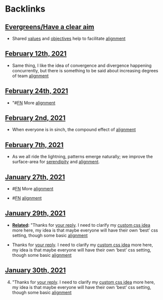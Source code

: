 
# Backlinks
## [Evergreens/Have a clear aim](<Evergreens/Have a clear aim.md>)
- Shared [values](<values.md>) and [objectives](<objectives.md>) help to facilitate [alignment](<alignment.md>)

## [February 12th, 2021](<February 12th, 2021.md>)
- Same thing, I like the idea of convergence and divergence happening concurrently, but there is something to be said about increasing degrees of team [alignment](<alignment.md>)

## [February 24th, 2021](<February 24th, 2021.md>)
- "#[FN](<FN.md>) More [alignment](<alignment.md>)

## [February 2nd, 2021](<February 2nd, 2021.md>)
- When everyone is in sinch, the compound effect of [alignment](<alignment.md>)

## [February 7th, 2021](<February 7th, 2021.md>)
- As we all ride the lightning, patterns emerge naturally; we improve the surface-area for [serendipity](<serendipity.md>)  and [alignment](<alignment.md>).

## [January 27th, 2021](<January 27th, 2021.md>)
- #[FN](<FN.md>) More [alignment](<alignment.md>)

- #[FN](<FN.md>) [alignment](<alignment.md>)

## [January 29th, 2021](<January 29th, 2021.md>)
- **[Related](<Related.md>):** "Thanks for [your reply](((n_PNVqwuw))). I need to clarify my [custom css idea](((FehE8jv6_))) more here, my idea is that maybe everyone will have their own ‘best’ css setting, though some basic [alignment](<alignment.md>)

- Thanks for [your reply](((n_PNVqwuw))). I need to clarify my [custom css idea](((FehE8jv6_))) more here, my idea is that maybe everyone will have their own ‘best’ css setting, though some basic [alignment](<alignment.md>)

## [January 30th, 2021](<January 30th, 2021.md>)
4. "Thanks for [your reply](((n_PNVqwuw))). I need to clarify my [custom css idea](((FehE8jv6_))) more here, my idea is that maybe everyone will have their own ‘best’ css setting, though some basic [alignment](<alignment.md>)

